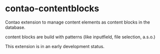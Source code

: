 # contao-contentblocks
Contao extension to manage content elements as content blocks in the database.

content blocks are build with patterns (like inputfield, file selection, a.s.o.)


This extension is in an early development status.  
